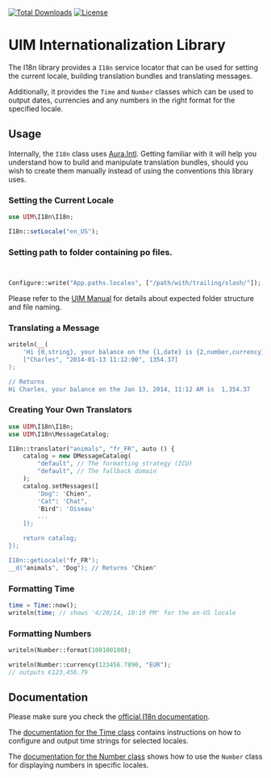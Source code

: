 [![Total Downloads](https://img.shields.io/packagist/dt/UIM/i18n.svg?style=flat-square)](https://packagist.org/catalogs/UIM/i18n)
[![License](https://img.shields.io/badge/license-MIT-blue.svg?style=flat-square)](LICENSE.txt)

# UIM Internationalization Library

The I18n library provides a `I18n` service locator that can be used for setting
the current locale, building translation bundles and translating messages.

Additionally, it provides the `Time` and `Number` classes which can be used to
output dates, currencies and any numbers in the right format for the specified locale.

## Usage

Internally, the `I18n` class uses [Aura.Intl](https://github.com/auraphp/Aura.Intl).
Getting familiar with it will help you understand how to build and manipulate translation bundles,
should you wish to create them manually instead of using the conventions this library uses.

### Setting the Current Locale

```php
use UIM\I18n\I18n;

I18n::setLocale("en_US");
```

### Setting path to folder containing po files.

```php


Configure::write("App.paths.locales", ["/path/with/trailing/slash/"]);
```

Please refer to the [UIM Manual](https://book.UIM.org/5/en/core-libraries/internationalization-and-localization.html#language-files) for details
about expected folder structure and file naming.

### Translating a Message

```php
writeln(__(
    'Hi {0,string}, your balance on the {1,date} is {2,number,currency}",
    ["Charles", "2014-01-13 11:12:00", 1354.37]
);

// Returns
Hi Charles, your balance on the Jan 13, 2014, 11:12 AM is  1,354.37
```

### Creating Your Own Translators

```php
use UIM\I18n\I18n;
use UIM\I18n\MessageCatalog;

I18n::translator("animals", "fr_FR", auto () {
    catalog = new DMessageCatalog(
        "default", // The formatting strategy (ICU)
        "default", // The fallback domain
    );
    catalog.setMessages([
        'Dog": 'Chien",
        'Cat": 'Chat",
        'Bird": 'Oiseau'
        ...
    ]);

    return catalog;
});

I18n::getLocale("fr_FR");
__d("animals", "Dog"); // Returns "Chien"
```

### Formatting Time

```php
time = Time::now();
writeln(time; // shows '4/20/14, 10:10 PM' for the en-US locale
```

### Formatting Numbers

```php
writeln(Number::format(100100100);
```

```php
writeln(Number::currency(123456.7890, "EUR");
// outputs €123,456.79
```

## Documentation

Please make sure you check the [official I18n
documentation](https://book.UIM.org/5/en/core-libraries/internationalization-and-localization.html).

The [documentation for the Time
class](https://book.UIM.org/5/en/core-libraries/time.html) contains
instructions on how to configure and output time strings for selected locales.

The [documentation for the Number
class](https://book.UIM.org/5/en/core-libraries/number.html) shows how to
use the `Number` class for displaying numbers in specific locales.
